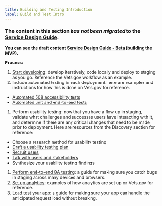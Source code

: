 ```yaml
---
title: Building and Testing Introduction
label: Build and Test Intro
---
```

### The content in this section *has not been migrated* to the <a title="go to Service Design Guide" href="https://department-of-veterans-affairs.github.io/va-digital-service-handbook/service-design/" target="_blank">Service Design Guide</a>.

**You can see the draft content <a title="go to Beta" href="https://department-of-veterans-affairs.github.io/va-digital-service-handbook/service-design/beta" target="_blank">Service Design Guide - Beta</a> (building the MVP).**


**Process:**
1. [Start developing](../vets-developer-docs/getting-started): develop iteratively, code locally and deploy to staging as you go. Reference the Vets.gov workflow as an example.
1. Include automated testing in each deployment: here are examples and instructions for how this is done on Vets.gov for reference.
  - [Automated 508 accessibility tests](./automated-testing)
  - [Automated unit and end-to-end tests](../vets-developer-docs/vets-website/forms/tests)
1. Perform usability testing: now that you have a flow up in staging, validate what challenges and successes users have interacting with it, and determine if there are any critical changes that need to be made prior to deployment. Here are resources from the Discovery section for reference:
  - <a href='https://methods.18f.gov/discover/' target="blank">Choose a research method for usability testing</a>
  - [Draft a usability testing plan](../discovery/draft-research-plan)
  - [Recruit users](../discovery/recruit-users)
  - [Talk with users and stakeholders](../discovery/talk-with-users-and-stakeholders)
  - [Synthesize your usability testing findings](../discovery/synthesize-your-findings)
1. [Perform end-to-end QA testing](./qa): a guide for making sure you catch bugs in staging across many devices and browsers.
1. [Set up analytics](../vets-developer-docs/google-analytics): examples of how analytics are set up on Vets.gov for reference.
1. [Load test your app](./): a guide for making sure your app can handle the anticipated request load without breaking.
